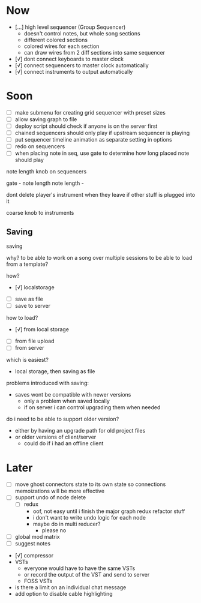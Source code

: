 # Now
- [...] high level sequencer (Group Sequencer)
	- doesn't control notes, but whole song sections
	- different colored sections
	- colored wires for each section
	- can draw wires from 2 diff sections into same sequencer
- [√] dont connect keyboards to master clock
- [√] connect sequencers to master clock automatically
- [√] connect instruments to output automatically
	
# Soon
- [ ] make submenu for creating grid sequencer with preset sizes
- [ ] allow saving graph to file
- [ ] deploy script should check if anyone is on the server first
- [ ] chained sequencers should only play if upstream sequencer is playing
- [ ] put sequencer timeline animation as separate setting in options
- [ ] redo on sequencers
- [ ] when placing note in seq, use gate to determine how long placed note should play

note length knob on sequencers

gate - note length
note length - 

dont delete player's instrument when they leave if other stuff is plugged into it

coarse knob to instruments


## Saving

saving

why?
to be able to work on a song over multiple sessions
to be able to load from a template?

how?
- [√] localstorage
- [ ] save as file
- [ ] save to server

how to load?
- [√] from local storage
- [ ] from file upload
- [ ] from server

which is easiest?
- local storage, then saving as file

problems introduced with saving:
- saves wont be compatible with newer versions
  - only a problem when saved locally
  - if on server i can control upgrading them when needed
  
do i need to be able to support older version?
- either by having an upgrade path for old project files
- or older versions of client/server
  - could do if i had an offline client

# Later
- [ ] move ghost connectors state to its own state so connections memoizations will be more effective
- [ ] support undo of node delete
	- [ ] redux
		- oof, not easy until i finish the major graph redux refactor stuff
		- i don't want to write undo logic for each node
		- maybe do in multi reducer?
			- please no
- [ ] global mod matrix
- [ ] suggest notes
- [√] compressor
- VSTs
	- everyone would have to have the same VSTs
	- or record the output of the VST and send to server
	- FOSS VSTs
- is there a limit on an individual chat message
- add option to disable cable highlighting
